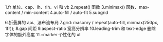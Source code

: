 1.fr 单位、cap、lh、rlh、vi 和 vb
2.repeat() 函数
3.minimax() 函数、max-content / min-content
4.auto-fill / auto-fit
5.subgrid

6.折叠屏的 api、瀑布流布局
7.grid: masonry / repeat(auto-fill, minmax(250px, 1fr));
8.gap 间距
9.aspect-ratio 宽高分辨率
10.leading-trim 和 text-edge 删除字体的额外高度
11.::marker 个性化的 ul
